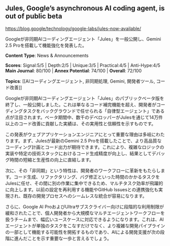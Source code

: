 ## Jules, Google’s asynchronous AI coding agent, is out of public beta

https://blog.google/technology/google-labs/jules-now-available/

Googleが非同期AIコーディングエージェント「Jules」を一般公開し、Gemini 2.5 Proを搭載して機能強化を発表した。

**Content Type**: News & Announcements

**Scores**: Signal:5/5 | Depth:2/5 | Unique:3/5 | Practical:4/5 | Anti-Hype:4/5
**Main Journal**: 80/100 | **Annex Potential**: 74/100 | **Overall**: 72/100

**Topics**: [[AIコーディングエージェント, 非同期処理, Gemini, 開発者ツール, コード改善]]

Googleが非同期AIコーディングエージェント「Jules」のパブリックベータ版を終了し、一般公開しました。これは単なるコード補完機能を超え、開発者がコーディングタスクをバックグラウンドで任せられる「自律型エージェント」である点が注目されます。ベータ期間中、数千のデベロッパーがJulesを通じて14万件以上のコード改善に貢献した実績は、その実用性と信頼性を示すものです。

この発表がウェブアプリケーションエンジニアにとって重要な理由は多岐にわたります。まず、Julesが最新のGemini 2.5 Proを搭載したことで、より高品質なコーディング計画とコード出力が期待できます。これにより、複雑なロジックの実装や特定の技術スタックにおけるコード生成精度が向上し、結果としてデバッグ時間の短縮と生産性の向上に直結します。

次に、その「非同期」という特性は、開発者のワークフローに革新をもたらします。コード生成、リファクタリング、バグ修正といった時間のかかるタスクをJulesに任せ、その間に別の作業に集中できるため、マルチタスク効率が飛躍的に向上します。以前の設定を再利用する機能やGitHub Issuesとの連携強化も実現され、既存の開発プロセスへのシームレスな統合が容易になります。

さらに、Google AI ProおよびUltraサブスクライバー向けに段階的な利用制限が緩和されたことで、個人開発者から大規模なマルチエージェントワークフローを扱うチームまで、幅広いユースケースに対応できるようになります。これは、AIエージェントが単独のタスクをこなすだけでなく、より複雑な開発パイプラインの一部として機能する可能性を開拓するものであり、AIによる開発支援が次の段階に進んだことを示す重要な一歩と言えるでしょう。